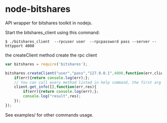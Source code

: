 node-bitshares
==============

API wrapper for bitshares toolkit in nodejs.

Start the bitshares_client using this command:

```
$ ./bitshares_client  --rpcuser user  --rpcpassword pass --server --httpport 4000
```

the createClient method create the rpc client
```js
var bitshares = require('bitshares');

bitshares.createClient("user","pass","127.0.0.1",4000,function(err,client){
	if(err){return console.log(err);};
	// You can call every method listed in help command, the first arg is the params list
	client.get_info([],function(err,res){
		if(err){return console.log(err);};
		console.log("result",res);
	});
});

```

See examples/ for other commands usage.

